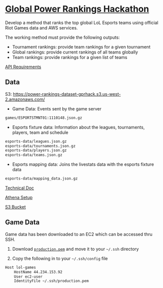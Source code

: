 # [Global Power Rankings Hackathon](https://lolglobalpowerrankings.devpost.com/)
Develop a method that ranks the top global LoL Esports teams using official Riot Games data and AWS services.

The working method must provide the following outputs:

- Tournament rankings: provide team rankings for a given tournament
- Global rankings: provide current rankings of all teams globally
- Team rankings: provide rankings for a given list of teams

[API Requirements](https://docs.google.com/document/d/1Klodp4YqE6bIOES026ecmNb_jS5IOntRqLv5EmDAXyc/edit)

## Data
S3: https://power-rankings-dataset-gprhack.s3.us-west-2.amazonaws.com/

- Game Data: Events sent by the game server
```sh
games/ESPORTSTMNT01:1110148.json.gz
```

- Esports fixture data: Information about the leagues, tournaments, players, team and schedule
```sh
esports-data/leagues.json.gz
esports-data/tournaments.json.gz
esports-data/players.json.gz
esports-data/teams.json.gz
```

- Esports mapping data: Joins the livestats data with the esports fixture data
```sh
esports-data/mapping_data.json.gz
```

[Technical Doc](https://docs.google.com/document/d/1wFRehKMJkkRR5zyjEZyaVL9H3ZbhP7_wP0FBE5ID40c/edit#heading=h.4osafmixo0au)

[Athena Setup](https://docs.google.com/document/d/14uhbMUYb7cR_Hg6UWjlAgnN-hSy0ymhz19-_A6eidxI/edit#heading=h.mn6lxq2agqoh)

[S3 Bucket](https://s3.console.aws.amazon.com/s3/buckets/power-rankings-dataset-gprhack)

## Game Data

Game data has been downloaded to an EC2 which can be accessed thru SSH.

1. Download [`production.pem`](https://github.com/projectulterior/devops/blob/master/.keys/production.pem) and move it to your `~/.ssh` directory

2. Copy the following in to your `~/.ssh/config` file
```sh
Host lol-games
    HostName 44.234.153.92
    User ec2-user
    IdentityFile ~/.ssh/production.pem
```

